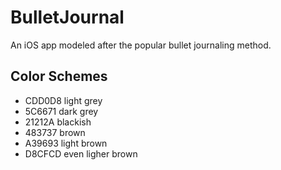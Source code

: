 # BulletJournal
An iOS app modeled after the popular bullet journaling method.

## Color Schemes
- CDD0D8 light grey
- 5C6671 dark grey
- 21212A blackish
- 483737 brown
- A39693 light brown
- D8CFCD even ligher brown
